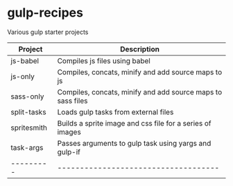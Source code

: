 # gulp-recipes
Various gulp starter projects

|Project | Description |
|---------|------------------------------------|
|js-babel | Compiles js files using babel |
|js-only | Compiles, concats, minify and add source maps to js|
| sass-only | Compiles, concats, minify and add source maps to sass files|
| split-tasks | Loads gulp tasks from external files|
|spritesmith|Builds a sprite image and css file for a series of images|
|task-args|Passes arguments to gulp task using yargs and gulp-if|
|---------|------------------------------------|
